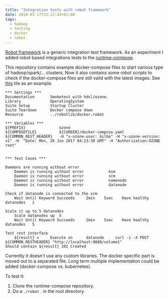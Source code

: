 ```yaml
---
title: "Integration tests with robot framework"
date: 2018-03-17T23:12:43+01:00
tags:
  - hadoop
  - testing
  - docker
  - robot
---
```


[Robot framework](http://robotframework.org/) is a generic integration test framework. As an experiment I added robot based integrations tests to the [runtime-compose](https://github.com/flokkr/runtime-compose).

This repository contains example docker-compose files to start various type of hadoop/spark/... clusters. Now it also contains some robot scripts to check if the docker-compose files are still vaild with the latest images. See [this](https://github.com/flokkr/runtime-compose/blob/master/ozone/ozone.robot) tile as an example.


```
*** Settings ***
Documentation       Smoketest with hdsl/ozone.
Library             OperatingSystem
Suite Setup         Startup Cluster
Suite Teardown      Docker compose down
Resource            ../robotlib/docker.robot

*** Variables ***
${PREFIX}               ozone
${COMPOSEFILE}          ${CURDIR}/docker-compose.yaml
${COMMON_REST_HEADER}   -H "x-ozone-user: bilbo" -H "x-ozone-version: v1" -H  "Date: Mon, 26 Jun 2017 04:23:30 GMT" -H "Authorization:OZONE root"


*** Test Cases ***

Daemons are running without error
    Daemon is running without error           ksm
    Daemon is running without error           scm
    Daemon is running without error           namenode
    Daemon is running without error           datanode

Check if datanode is connected to the scm
    Wait Until Keyword Succeeds     2min    5sec    Have healthy datanodes   1

Scale it up to 5 datanodes
    Scale datanodes up  5
    Wait Until Keyword Succeeds     2min    5sec    Have healthy datanodes   5

Test rest interface
    ${result} =     Execute on      datanode     curl -i -X POST ${COMMON_RESTHEADER} "http://localhost:9880/volume1"
Should contain ${result} 201 Created
```

Currently it doesn't use any custom libraries. The docker specific part is moved out to a separated file. Long term multiple implementation could be added (docker-compose vs. kubernetes).

To test it:

 1. Clone the runtime-compose repository.
 2. Do a `./robot` . in the root directory.




